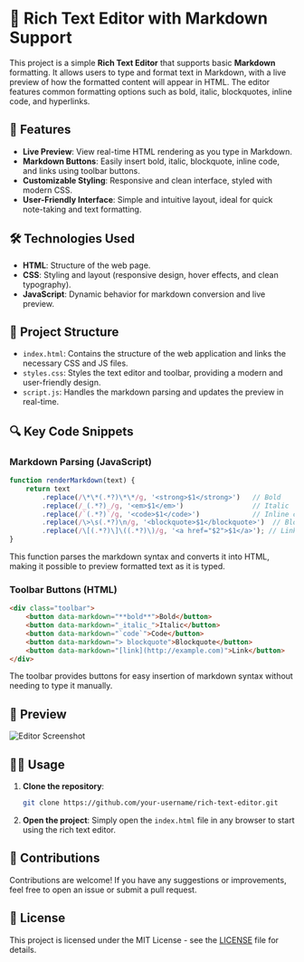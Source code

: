 # 📝 Rich Text Editor with Markdown Support

This project is a simple **Rich Text Editor** that supports basic **Markdown** formatting. It allows users to type and format text in Markdown, with a live preview of how the formatted content will appear in HTML. The editor features common formatting options such as bold, italic, blockquotes, inline code, and hyperlinks.

## 🚀 Features
- **Live Preview**: View real-time HTML rendering as you type in Markdown.
- **Markdown Buttons**: Easily insert bold, italic, blockquote, inline code, and links using toolbar buttons.
- **Customizable Styling**: Responsive and clean interface, styled with modern CSS.
- **User-Friendly Interface**: Simple and intuitive layout, ideal for quick note-taking and text formatting.

## 🛠️ Technologies Used
- **HTML**: Structure of the web page.
- **CSS**: Styling and layout (responsive design, hover effects, and clean typography).
- **JavaScript**: Dynamic behavior for markdown conversion and live preview.

## 📂 Project Structure
- `index.html`: Contains the structure of the web application and links the necessary CSS and JS files.
- `styles.css`: Styles the text editor and toolbar, providing a modern and user-friendly design.
- `script.js`: Handles the markdown parsing and updates the preview in real-time.

## 🔍 Key Code Snippets

### Markdown Parsing (JavaScript)
```js
function renderMarkdown(text) {
    return text
        .replace(/\*\*(.*?)\*\*/g, '<strong>$1</strong>')   // Bold
        .replace(/_(.*?)_/g, '<em>$1</em>')                 // Italic
        .replace(/`(.*?)`/g, '<code>$1</code>')             // Inline code
        .replace(/\>\s(.*?)\n/g, '<blockquote>$1</blockquote>')  // Blockquote
        .replace(/\[(.*?)\]\((.*?)\)/g, '<a href="$2">$1</a>'); // Link
}
```
This function parses the markdown syntax and converts it into HTML, making it possible to preview formatted text as it is typed.

### Toolbar Buttons (HTML)
```html
<div class="toolbar">
    <button data-markdown="**bold**">Bold</button>
    <button data-markdown="_italic_">Italic</button>
    <button data-markdown="`code`">Code</button>
    <button data-markdown="> blockquote">Blockquote</button>
    <button data-markdown="[link](http://example.com)">Link</button>
</div>
```
The toolbar provides buttons for easy insertion of markdown syntax without needing to type it manually.

## 📸 Preview

![Editor Screenshot](path_to_screenshot)

## 🧑‍💻 Usage

1. **Clone the repository**:
   ```bash
   git clone https://github.com/your-username/rich-text-editor.git
   ```
2. **Open the project**: 
   Simply open the `index.html` file in any browser to start using the rich text editor.

## 🤝 Contributions

Contributions are welcome! If you have any suggestions or improvements, feel free to open an issue or submit a pull request.

## 📄 License

This project is licensed under the MIT License - see the [LICENSE](LICENSE) file for details.

